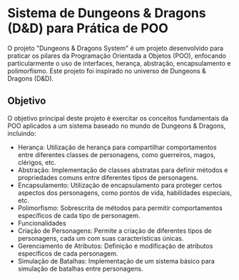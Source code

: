 # Sistema de Dungeons & Dragons (D&D) para Prática de POO
O projeto "Dungeons & Dragons System" é um projeto desenvolvido para praticar os pilares da Programação Orientada a Objetos (POO), enfocando particularmente o uso de interfaces, herança, abstração, encapsulamento e polimorfismo. Este projeto foi inspirado no universo de Dungeons & Dragons (D&D).

## Objetivo
O objetivo principal deste projeto é exercitar os conceitos fundamentais da POO aplicados a um sistema baseado no mundo de Dungeons & Dragons, incluindo:

- Herança: Utilização de herança para compartilhar comportamentos entre diferentes classes de personagens, como guerreiros, magos, clérigos, etc.
- Abstração: Implementação de classes abstratas para definir métodos e propriedades comuns entre diferentes tipos de personagens.
- Encapsulamento: Utilização de encapsulamento para proteger certos aspectos dos personagens, como pontos de vida, habilidades especiais, etc.
- Polimorfismo: Sobrescrita de métodos para permitir comportamentos específicos de cada tipo de personagem.
- Funcionalidades
- Criação de Personagens: Permite a criação de diferentes tipos de personagens, cada um com suas características únicas.
- Gerenciamento de Atributos: Definição e modificação de atributos específicos de cada personagem.
- Simulação de Batalhas: Implementação de um sistema básico para simulação de batalhas entre personagens.

